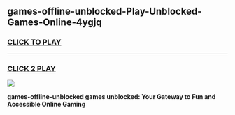 
## games-offline-unblocked-Play-Unblocked-Games-Online-4ygjq
<h3>
<a href="https://premium76.site?title=games-offline-unblocked&ref=25A">CLICK TO PLAY</a></h3>
<hr>

<h3>
<a href="https://premium76.site?title=games-offline-unblocked&ref=25A">CLICK 2 PLAY</a>
  
</h3>

<a href="https://premium76.site?title=games-offline-unblocked&ref=25A"><img src="https://clearcache.store/games.png"></a>


**games-offline-unblocked games unblocked: Your Gateway to Fun and Accessible Online Gaming**
